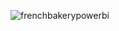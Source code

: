 ![frenchbakerypowerbi](https://github.com/ethanponce99/French-Bakery-Project/assets/137108892/0a207445-9e9e-40c7-943e-8a95ebbd05eb)
